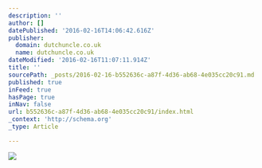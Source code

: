 ```yaml
---
description: ''
author: []
datePublished: '2016-02-16T14:06:42.616Z'
publisher:
  domain: dutchuncle.co.uk
  name: dutchuncle.co.uk
dateModified: '2016-02-16T11:07:11.914Z'
title: ''
sourcePath: _posts/2016-02-16-b552636c-a87f-4d36-ab68-4e035cc20c91.md
published: true
inFeed: true
hasPage: true
inNav: false
url: b552636c-a87f-4d36-ab68-4e035cc20c91/index.html
_context: 'http://schema.org'
_type: Article

---
```

![](http://static1.squarespace.com/static/51f69bf9e4b049481dbccd47/t/568ff37adc5cb46c9e720167/1452274575753/?format=1500w)